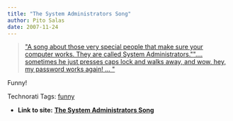 ```yaml
---
title: "The System Administrators Song"
author: Pito Salas
date: 2007-11-24
---
```


> ["A song about those very special people that make sure your computer works.
> They are called System
> Administrators."](<http://video.google.com/videoplay?docid=-7193470719293309352>)["….
> sometimes he just presses caps lock and walks away, and wow, hey, my
> password works again! …
> "](<http://video.google.com/videoplay?docid=-7193470719293309352>)

Funny!

Technorati Tags: [funny](<http://www.technorati.com/tag/funny>)


* **Link to site:** **[The System Administrators Song](None)**
